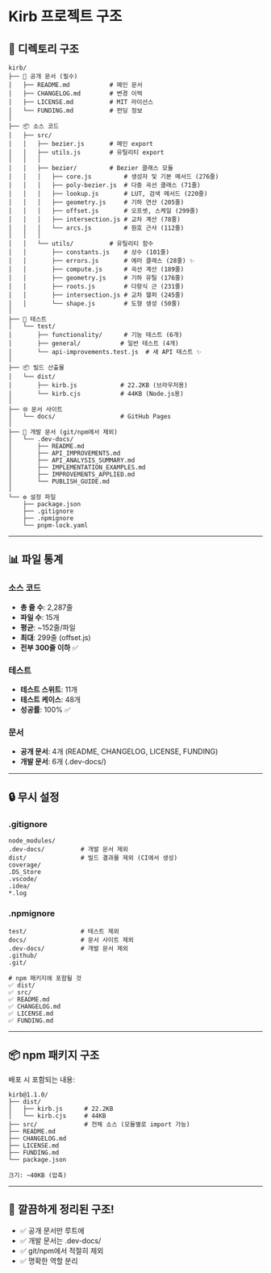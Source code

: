 # Kirb 프로젝트 구조

## 📁 디렉토리 구조

```
kirb/
├── 📄 공개 문서 (필수)
│   ├── README.md           # 메인 문서
│   ├── CHANGELOG.md        # 변경 이력
│   ├── LICENSE.md          # MIT 라이선스
│   └── FUNDING.md          # 펀딩 정보
│
├── 📦 소스 코드
│   ├── src/
│   │   ├── bezier.js       # 메인 export
│   │   ├── utils.js        # 유틸리티 export
│   │   │
│   │   ├── bezier/         # Bezier 클래스 모듈
│   │   │   ├── core.js         # 생성자 및 기본 메서드 (276줄)
│   │   │   ├── poly-bezier.js  # 다중 곡선 클래스 (71줄)
│   │   │   ├── lookup.js       # LUT, 검색 메서드 (220줄)
│   │   │   ├── geometry.js     # 기하 연산 (205줄)
│   │   │   ├── offset.js       # 오프셋, 스케일 (299줄)
│   │   │   ├── intersection.js # 교차 계산 (78줄)
│   │   │   └── arcs.js         # 원호 근사 (112줄)
│   │   │
│   │   └── utils/          # 유틸리티 함수
│   │       ├── constants.js    # 상수 (101줄)
│   │       ├── errors.js       # 에러 클래스 (28줄) ✨
│   │       ├── compute.js      # 곡선 계산 (189줄)
│   │       ├── geometry.js     # 기하 유틸 (176줄)
│   │       ├── roots.js        # 다항식 근 (231줄)
│   │       ├── intersection.js # 교차 헬퍼 (245줄)
│   │       └── shape.js        # 도형 생성 (50줄)
│
├── 🧪 테스트
│   └── test/
│       ├── functionality/      # 기능 테스트 (6개)
│       ├── general/           # 일반 테스트 (4개)
│       └── api-improvements.test.js  # 새 API 테스트 ✨
│
├── 📦 빌드 산출물
│   └── dist/
│       ├── kirb.js            # 22.2KB (브라우저용)
│       └── kirb.cjs           # 44KB (Node.js용)
│
├── 🌐 문서 사이트
│   └── docs/                  # GitHub Pages
│
├── 🔧 개발 문서 (git/npm에서 제외)
│   └── .dev-docs/
│       ├── README.md
│       ├── API_IMPROVEMENTS.md
│       ├── API_ANALYSIS_SUMMARY.md
│       ├── IMPLEMENTATION_EXAMPLES.md
│       ├── IMPROVEMENTS_APPLIED.md
│       └── PUBLISH_GUIDE.md
│
└── ⚙️ 설정 파일
    ├── package.json
    ├── .gitignore
    ├── .npmignore
    └── pnpm-lock.yaml
```

---

## 📊 파일 통계

### 소스 코드
- **총 줄 수**: 2,287줄
- **파일 수**: 15개
- **평균**: ~152줄/파일
- **최대**: 299줄 (offset.js)
- **전부 300줄 이하** ✅

### 테스트
- **테스트 스위트**: 11개
- **테스트 케이스**: 48개
- **성공률**: 100% ✅

### 문서
- **공개 문서**: 4개 (README, CHANGELOG, LICENSE, FUNDING)
- **개발 문서**: 6개 (.dev-docs/)

---

## 🔒 무시 설정

### .gitignore
```gitignore
node_modules/
.dev-docs/          # 개발 문서 제외
dist/               # 빌드 결과물 제외 (CI에서 생성)
coverage/
.DS_Store
.vscode/
.idea/
*.log
```

### .npmignore
```npmignore
test/               # 테스트 제외
docs/               # 문서 사이트 제외
.dev-docs/          # 개발 문서 제외
.github/
.git/

# npm 패키지에 포함될 것
✅ dist/
✅ src/
✅ README.md
✅ CHANGELOG.md
✅ LICENSE.md
✅ FUNDING.md
```

---

## 📦 npm 패키지 구조

배포 시 포함되는 내용:

```
kirb@1.1.0/
├── dist/
│   ├── kirb.js      # 22.2KB
│   └── kirb.cjs     # 44KB
├── src/             # 전체 소스 (모듈별로 import 가능)
├── README.md
├── CHANGELOG.md
├── LICENSE.md
├── FUNDING.md
└── package.json

크기: ~40KB (압축)
```

---

## 🎯 깔끔하게 정리된 구조!

- ✅ 공개 문서만 루트에
- ✅ 개발 문서는 .dev-docs/
- ✅ git/npm에서 적절히 제외
- ✅ 명확한 역할 분리

